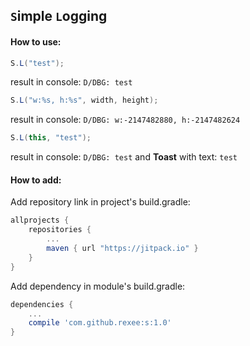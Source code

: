 ## `S`imple `L`ogging

#### How to use:

```java
S.L("test");
```
result in console: `D/DBG: test`

```java
S.L("w:%s, h:%s", width, height);
```
result in console: `D/DBG: w:-2147482880, h:-2147482624`

```java
S.L(this, "test");
```
result in console: `D/DBG: test` and **Toast** with text: `test`

#### How to add:
Add repository link in project's build.gradle:
```groovy
allprojects {
    repositories {
        ...
        maven { url "https://jitpack.io" }
    }
}
```
Add dependency in module's build.gradle:
```groovy
dependencies {
    ...
    compile 'com.github.rexee:s:1.0'
}
```
